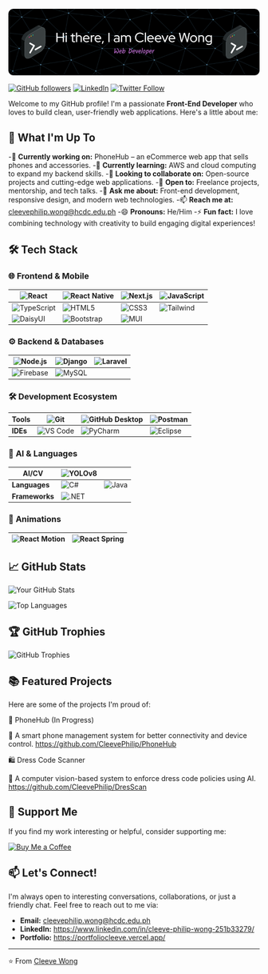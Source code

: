 ![Header](./assets/header.png)

[![GitHub followers](https://img.shields.io/github/followers/CleevePhilip?label=Follow&style=social)](https://github.com/CleevePhilip)
[![LinkedIn](https://img.shields.io/badge/LinkedIn-Connect-blue)](https://www.linkedin.com/in/your-linkedin-profile/)
[![Twitter Follow](https://img.shields.io/twitter/follow/YourTwitterHandle?style=social)](https://twitter.com/YourTwitterHandle)

Welcome to my GitHub profile! I'm a passionate **Front-End Developer** who loves to build clean, user-friendly web applications. Here's a little about me:

## 🚀 What I'm Up To

-🔭 **Currently working on:** PhoneHub – an eCommerce web app that sells phones and accessories.
-🌱 **Currently learning:** AWS and cloud computing to expand my backend skills.
-👯 **Looking to collaborate on:** Open-source projects and cutting-edge web applications.
-🤝 **Open to:** Freelance projects, mentorship, and tech talks.
-💬 **Ask me about:** Front-end development, responsive design, and modern web technologies.
-📫 **Reach me at:** cleevephilip.wong@hcdc.edu.ph
-😄 **Pronouns:** He/Him
-⚡ **Fun fact:** I love combining technology with creativity to build engaging digital experiences!

## 🛠️ Tech Stack

### 🌐 **Frontend & Mobile**
| ![React](https://img.shields.io/badge/React-61DAFB?style=flat&logo=react&logoColor=black) | ![React Native](https://img.shields.io/badge/React_Native-61DAFB?style=flat&logo=react&logoColor=black) | ![Next.js](https://img.shields.io/badge/Next.js-000000?style=flat&logo=next.js&logoColor=white) | ![JavaScript](https://img.shields.io/badge/JavaScript-F7DF1E?style=flat&logo=javascript&logoColor=black) |
|---|---|---|---|
| ![TypeScript](https://img.shields.io/badge/TypeScript-3178C6?style=flat&logo=typescript&logoColor=white) | ![HTML5](https://img.shields.io/badge/HTML-E34F26?style=flat&logo=html5&logoColor=white) | ![CSS3](https://img.shields.io/badge/CSS-1572B6?style=flat&logo=css3&logoColor=white) | ![Tailwind](https://img.shields.io/badge/Tailwind_CSS-06B6D4?style=flat&logo=tailwind-css&logoColor=white) |
| ![DaisyUI](https://img.shields.io/badge/DaisyUI-5A0EF8?style=flat&logo=daisyui&logoColor=white) | ![Bootstrap](https://img.shields.io/badge/Bootstrap-563D7C?style=flat&logo=bootstrap&logoColor=white) | ![MUI](https://img.shields.io/badge/Material_UI-00796B?style=flat&logo=mui&logoColor=white) | |

### ⚙️ **Backend & Databases**
| ![Node.js](https://img.shields.io/badge/Node.js-339933?style=flat&logo=node.js&logoColor=white) | ![Django](https://img.shields.io/badge/Django-092E20?style=flat&logo=django&logoColor=white) | ![Laravel](https://img.shields.io/badge/Laravel-FF2D20?style=flat&logo=laravel&logoColor=white) |
|---|---|---|
| ![Firebase](https://img.shields.io/badge/Firebase-FFCA28?style=flat&logo=firebase&logoColor=black) | ![MySQL](https://img.shields.io/badge/MySQL-4479A1?style=flat&logo=mysql&logoColor=white) | |

### 🛠️ **Development Ecosystem**
| **Tools** | ![Git](https://img.shields.io/badge/Git-F05032?style=flat&logo=git&logoColor=white) | ![GitHub Desktop](https://img.shields.io/badge/GitHub_Desktop-24292F?style=flat&logo=github&logoColor=white) | ![Postman](https://img.shields.io/badge/Postman-FF6C37?style=flat&logo=postman&logoColor=white) |
|---|---|---|---|
| **IDEs** | ![VS Code](https://img.shields.io/badge/VS_Code-007ACC?style=flat&logo=visual-studio-code&logoColor=white) | ![PyCharm](https://img.shields.io/badge/PyCharm-000000?style=flat&logo=pycharm&logoColor=white) | ![Eclipse](https://img.shields.io/badge/Eclipse-2C2255?style=flat&logo=eclipse&logoColor=white) |

### 🤖 **AI & Languages**
| **AI/CV** | ![YOLOv8](https://img.shields.io/badge/YOLOv8-00FFFF?style=flat&logo=ultralytics&logoColor=black) | |
|---|---|---|
| **Languages** | ![C#](https://img.shields.io/badge/C%23-512BD4?style=flat&logo=c-sharp&logoColor=white) | ![Java](https://img.shields.io/badge/Java-007396?style=flat&logo=java&logoColor=white) |
| **Frameworks** | ![.NET](https://img.shields.io/badge/.NET-512BD4?style=flat&logo=.net&logoColor=white) | |

### 🎨 **Animations**
| ![React Motion](https://img.shields.io/badge/React_Motion-00D8FF?style=flat&logo=react&logoColor=black) | ![React Spring](https://img.shields.io/badge/React_Spring-FF6C37?style=flat&logo=react&logoColor=black) |
|---|---|


## 📈 GitHub Stats

![Your GitHub Stats](https://github-readme-stats.vercel.app/api?username=CleevePhilip&show_icons=true&theme=radical)

![Top Languages](https://github-readme-stats.vercel.app/api/top-langs/?username=CleevePhilip&layout=compact&theme=radical)

## 🏆 GitHub Trophies

![GitHub Trophies](https://github-profile-trophy.vercel.app/?username=CleevePhilip&theme=radical&no-frame=true)

## 📚 Featured Projects

Here are some of the projects I'm proud of:

🚀 PhoneHub (In Progress)

🔹 A smart phone management system for better connectivity and device control. https://github.com/CleevePhilip/PhoneHub

🛍️ Dress Code Scanner

🔹 A computer vision-based system to enforce dress code policies using AI. https://github.com/CleevePhilip/DresScan

## 🌟 Support Me

If you find my work interesting or helpful, consider supporting me:

[![Buy Me a Coffee](https://img.shields.io/badge/Buy_Me_a_Coffee-FFDD00?style=for-the-badge&logo=buy-me-a-coffee&logoColor=black)](https://www.buymeacoffee.com/yourusername)


## 📫 Let's Connect!

I'm always open to interesting conversations, collaborations, or just a friendly chat. Feel free to reach out to me via:

- **Email:** cleevephilip.wong@hcdc.edu.ph
- **LinkedIn:** https://www.linkedin.com/in/cleeve-philip-wong-251b33279/
- **Portfolio:** https://portfoliocleeve.vercel.app/

---

⭐️ From [Cleeve Wong](https://github.com/CleevePhilip) 
